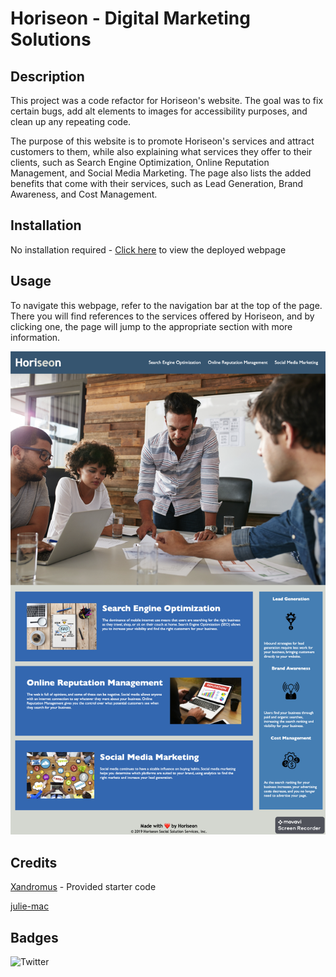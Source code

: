 # Horiseon - Digital Marketing Solutions

## Description

This project was a code refactor for Horiseon's website. The goal was to fix certain bugs, add alt elements to images for accessibility purposes, and clean up any repeating code.

The purpose of this website is to promote Horiseon's services and attract customers to them, while also explaining what services they offer to their clients, such as Search Engine Optimization, Online Reputation Management, and Social Media Marketing. The page also lists the added benefits that come with their services, such as Lead Generation, Brand Awareness, and Cost Management.

## Installation

No installation required - [Click here](URL) to view the deployed webpage

## Usage

To navigate this webpage, refer to the navigation bar at the top of the page. There you will find references to the services offered by Horiseon, and by clicking one, the page will jump to the appropriate section with more information.

![Screenshot of Navigation Bar on Horiseon Webpage](Develop/assets/images/webpage-screenshot.png)

## Credits

[Xandromus](https://github.com/Xandromus) - Provided starter code

[julie-mac](https://github.com/julie-mac)

## Badges

![Twitter](https://img.shields.io/twitter/url/https/twitter.com/julielearnscode.svg?style=social&label=Follow%20%40julielearnscode)
